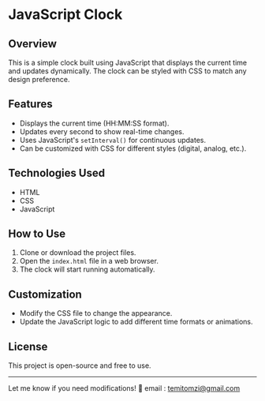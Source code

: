 
# JavaScript Clock  

## Overview  
This is a simple clock built using JavaScript that displays the current time and updates dynamically. The clock can be styled with CSS to match any design preference.  

## Features  
- Displays the current time (HH:MM:SS format).  
- Updates every second to show real-time changes.  
- Uses JavaScript's `setInterval()` for continuous updates.  
- Can be customized with CSS for different styles (digital, analog, etc.).  

## Technologies Used  
- HTML  
- CSS  
- JavaScript  

## How to Use  
1. Clone or download the project files.  
2. Open the `index.html` file in a web browser.  
3. The clock will start running automatically.  

## Customization  
- Modify the CSS file to change the appearance.  
- Update the JavaScript logic to add different time formats or animations.  

## License  
This project is open-source and free to use.  

---

Let me know if you need modifications! 🚀
email : temitomzi@gmail.com
